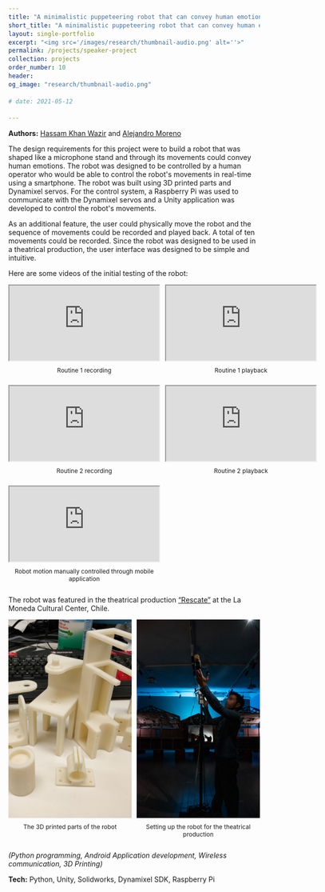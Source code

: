 ```yaml
---
title: "A minimalistic puppeteering robot that can convey human emotions"
short_title: "A minimalistic puppeteering robot that can convey human emotions"
layout: single-portfolio
excerpt: "<img src='/images/research/thumbnail-audio.png' alt=''>"
permalink: /projects/speaker-project
collection: projects
order_number: 10
header: 
og_image: "research/thumbnail-audio.png"

# date: 2021-05-12

---
```


<style>
.video-grid {
  display: grid;
  grid-template-columns: repeat(2, 1fr);
  gap: 10px;
}

.video-item, .image-item {
  display: flex;
  flex-direction: column;
  align-items: center;
}

.video-wrapper {
  position: relative;
  width: 100%;
  padding-bottom: 56.25%; /* 16:9 aspect ratio for videos */
  height: 0;
}

.image-wrapper {
  position: relative;
  width: 100%;
  padding-bottom: 100%; /* Square aspect ratio for images */
  height: 0;
}

.video-wrapper iframe {
  position: absolute;
  top: 0;
  left: 0;
  width: 100%;
  height: 100%;
}

.image-wrapper img {
  position: absolute;
  top: 0;
  left: 0;
  width: 100%;
  height: 100%;
  object-fit: cover; /* Ensures the image covers the container without distortion */
}

.caption {
  margin-top: 10px;
  text-align: center;
  font-size: 12px;
}
</style>

**Authors:** [Hassam Khan Wazir](https://scholar.google.com/citations?user=hBetThYAAAAJ&hl=en&oi=ao) and [Alejandro Moreno](https://filmfreeway.com/AlejandroMorenoJashes)

The design requirements for this project were to build a robot that was shaped like a microphone stand and through its movements could convey human emotions. The robot was designed to be controlled by a human operator who would be able to control the robot's movements in real-time using a smartphone. The robot was built using 3D printed parts and Dynamixel servos. For the control system, a Raspberry Pi was used to communicate with the Dynamixel servos and a Unity application was developed to control the robot's movements.



As an additional feature, the user could physically move the robot and the sequence of movements could be recorded and played back. A total of ten movements could be recorded. Since the robot was designed to be used in a theatrical production, the user interface was designed to be simple and intuitive.

Here are some videos of the initial testing of the robot:

<div class="video-grid">
  <div class="video-item">
    <iframe
      src="https://www.youtube.com/embed/f8IKgpQYCJo"
      frameborder="1"
      allow="autoplay; encrypted-media"
      allowfullscreen
    ></iframe>
    <p class="caption">Routine 1 recording</p>
  </div>
  <div class="video-item">
    <iframe
      src="https://www.youtube.com/embed/jI74hmK2QfA"
      frameborder="1"
      allow="autoplay; encrypted-media"
      allowfullscreen
    ></iframe>
    <p class="caption">Routine 1 playback</p>
  </div>
  <div class="video-item">
    <iframe
      src="https://www.youtube.com/embed/ERH4O4kLVSY"
      frameborder="1"
      allow="autoplay; encrypted-media"
      allowfullscreen
    ></iframe>
    <p class="caption">Routine 2 recording</p>
  </div>
  <div class="video-item">
    <iframe
      src="https://www.youtube.com/embed/7A9xyBd_F3o"
      frameborder="1"
      allow="autoplay; encrypted-media"
      allowfullscreen
    ></iframe>
    <p class="caption">Routine 2 playback</p>
  </div>
    <div class="video-item">
    <iframe
      src="https://www.youtube.com/embed/JJ2nTnc2ofA"
      frameborder="1"
      allow="autoplay; encrypted-media"
      allowfullscreen
    ></iframe>
    <p class="caption">Robot motion manually controlled through mobile application</p>
  </div>
</div>

The robot was featured in the theatrical production [“Rescate”](https://www.cclm.cl/actividades/rescate/) at the La Moneda Cultural Center, Chile.

<div class="video-grid">
  <div class="image-item">
    <div class="image-wrapper" style="height: 150px;">
      <img
        src="/files/images/projects/speaker-project/project-parts.png"
        alt="The 3D printed parts of the robot."
      />
    </div>
    <p class="caption">The 3D printed parts of the robot</p>
  </div>
  <div class="image-item">
    <div class="image-wrapper" style="height: 150px;">
      <img
        src="/files/images/projects/speaker-project/setting-up.png"
        alt="Setting up the robot for the theatrical production."
      />
    </div>
    <p class="caption">Setting up the robot for the theatrical production</p>
  </div>
</div>

<!-- ![image](/files/images/projects/speaker-project/setting-up.jpg) -->

*(Python programming, Android Application development, Wireless communication, 3D Printing)*

**Tech:** Python, Unity, Solidworks, Dynamixel SDK, Raspberry Pi